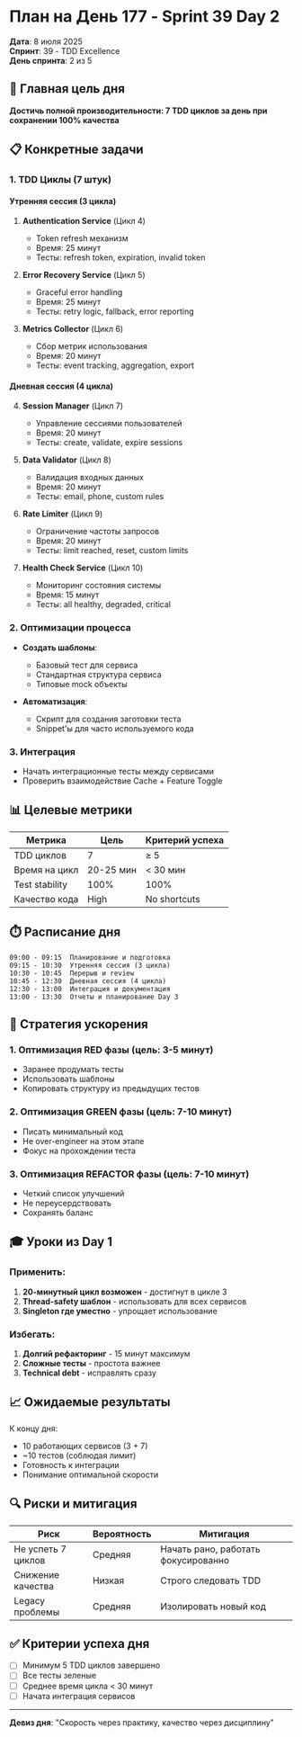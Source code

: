 # План на День 177 - Sprint 39 Day 2

**Дата**: 8 июля 2025  
**Спринт**: 39 - TDD Excellence  
**День спринта**: 2 из 5

## 🎯 Главная цель дня

**Достичь полной производительности: 7 TDD циклов за день при сохранении 100% качества**

## 📋 Конкретные задачи

### 1. TDD Циклы (7 штук)

#### Утренняя сессия (3 цикла)
1. **Authentication Service** (Цикл 4)
   - Token refresh механизм
   - Время: 25 минут
   - Тесты: refresh token, expiration, invalid token

2. **Error Recovery Service** (Цикл 5)
   - Graceful error handling
   - Время: 25 минут
   - Тесты: retry logic, fallback, error reporting

3. **Metrics Collector** (Цикл 6)
   - Сбор метрик использования
   - Время: 20 минут
   - Тесты: event tracking, aggregation, export

#### Дневная сессия (4 цикла)
4. **Session Manager** (Цикл 7)
   - Управление сессиями пользователей
   - Время: 20 минут
   - Тесты: create, validate, expire sessions

5. **Data Validator** (Цикл 8)
   - Валидация входных данных
   - Время: 20 минут
   - Тесты: email, phone, custom rules

6. **Rate Limiter** (Цикл 9)
   - Ограничение частоты запросов
   - Время: 20 минут
   - Тесты: limit reached, reset, custom limits

7. **Health Check Service** (Цикл 10)
   - Мониторинг состояния системы
   - Время: 15 минут
   - Тесты: all healthy, degraded, critical

### 2. Оптимизации процесса

- **Создать шаблоны**:
  - Базовый тест для сервиса
  - Стандартная структура сервиса
  - Типовые mock объекты

- **Автоматизация**:
  - Скрипт для создания заготовки теста
  - Snippet'ы для часто используемого кода

### 3. Интеграция
- Начать интеграционные тесты между сервисами
- Проверить взаимодействие Cache + Feature Toggle

## 📊 Целевые метрики

| Метрика | Цель | Критерий успеха |
|---------|------|-----------------|
| TDD циклов | 7 | ≥ 5 |
| Время на цикл | 20-25 мин | < 30 мин |
| Test stability | 100% | 100% |
| Качество кода | High | No shortcuts |

## ⏱️ Расписание дня

```
09:00 - 09:15  Планирование и подготовка
09:15 - 10:30  Утренняя сессия (3 цикла)
10:30 - 10:45  Перерыв и review
10:45 - 12:30  Дневная сессия (4 цикла)
12:30 - 13:00  Интеграция и документация
13:00 - 13:30  Отчеты и планирование Day 3
```

## 🚀 Стратегия ускорения

### 1. Оптимизация RED фазы (цель: 3-5 минут)
- Заранее продумать тесты
- Использовать шаблоны
- Копировать структуру из предыдущих тестов

### 2. Оптимизация GREEN фазы (цель: 7-10 минут)
- Писать минимальный код
- Не over-engineer на этом этапе
- Фокус на прохождении теста

### 3. Оптимизация REFACTOR фазы (цель: 7-10 минут)
- Четкий список улучшений
- Не переусердствовать
- Сохранять баланс

## 🎓 Уроки из Day 1

### Применить:
1. **20-минутный цикл возможен** - достигнут в цикле 3
2. **Thread-safety шаблон** - использовать для всех сервисов
3. **Singleton где уместно** - упрощает использование

### Избегать:
1. **Долгий рефакторинг** - 15 минут максимум
2. **Сложные тесты** - простота важнее
3. **Technical debt** - исправлять сразу

## 📈 Ожидаемые результаты

К концу дня:
- 10 работающих сервисов (3 + 7)
- ~10 тестов (соблюдая лимит)
- Готовность к интеграции
- Понимание оптимальной скорости

## 🔍 Риски и митигация

| Риск | Вероятность | Митигация |
|------|-------------|-----------|
| Не успеть 7 циклов | Средняя | Начать рано, работать фокусированно |
| Снижение качества | Низкая | Строго следовать TDD |
| Legacy проблемы | Средняя | Изолировать новый код |

## ✅ Критерии успеха дня

- [ ] Минимум 5 TDD циклов завершено
- [ ] Все тесты зеленые
- [ ] Среднее время цикла < 30 минут
- [ ] Начата интеграция сервисов

---

**Девиз дня**: "Скорость через практику, качество через дисциплину" 